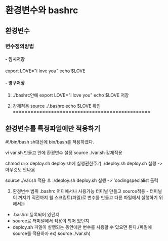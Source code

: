 
# 환경변수와 bashrc
## 환경변수

### 변수정의방법

#### - 임시저장
export LOVE="i love you"
echo $LOVE

#### - 영구저장

1. ./bashrc안에 
  export LOVE="i love you"
  echo $LOVE
  저장

2. 강제적용 
  source ./.bashrc
  echo $LOVE 확인
 ===============================================
## 환경변수를 특정파일에만 적용하기

#!/bin/bash     sh대신에 bin/bash를 적용하겠다.

vi var.sh 만들고  안에 환경변수 설정
source ./var.sh 강제적용

chmod u+x deploy.sh  deploy.sh에 실행권한주기
./deploy.sh deploy.sh 실행 -> 아무것도 안나옴

source ./var.sh 적용 후
./deploy.sh deploy.sh 실행 -> 'codingspecialist 출력

3. 환경변수 범위
.bashrc 어디에서나 사용가능
터미널 만들고 source적용 - 터미널이 꺼지기 직전까지
쉘 스크립트(파일)로 변수를 만들고 다른 파일에서 실행하기 위해서는

- .bashrc 등록되어 있던지
- source로 터미널에서 적용이 되어 있던지
- deploy.sh 파일이 실행되는 동안에만 변수를 사용할 수 있으면 된다.(파일에 source를 적용하자 ex) source ./var.sh)




